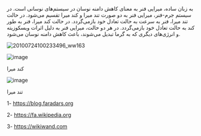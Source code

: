 به زبان ساده، میرایی فنر به معنای کاهش دامنه نوسان در سیستم‌های نوسانی است. 
در سیستم جرم-فنر، میرایی فنر به دو صورت تند میرا و کند میرا تقسیم می‌شود. در حالت تند میرا، 
فنر به سرعت به حالت تعادل خود بازمی‌گردد. در حالت کند میرا، فنر به طور کند به حالت تعادل خود بازمی‌گردد. در هر دو حالت، میرایی فنر به دلیل اثرات ویسکوزیته و انرژی‌های دیگری که به گرما تبدیل می‌شوند، باعث کاهش دامنه نوسان می‌شود.




![20100724100233496_ww163](https://github.com/soltanali0/-spring-damping-chart/assets/87374678/cf4073e6-3138-4cbb-a035-d09fffcba624)



![image](https://github.com/soltanali0/-spring-damping-chart/assets/87374678/2cc65533-104c-4377-a5cf-7a08b5599c25)


کند میرا 


![image](https://github.com/soltanali0/-spring-damping-chart/assets/87374678/43f5392f-d39c-49f4-bbb9-ee66243b88c1)

تند میرا 

1- https://blog.faradars.org


2- https://fa.wikipedia.org

3- https://wikiwand.com




